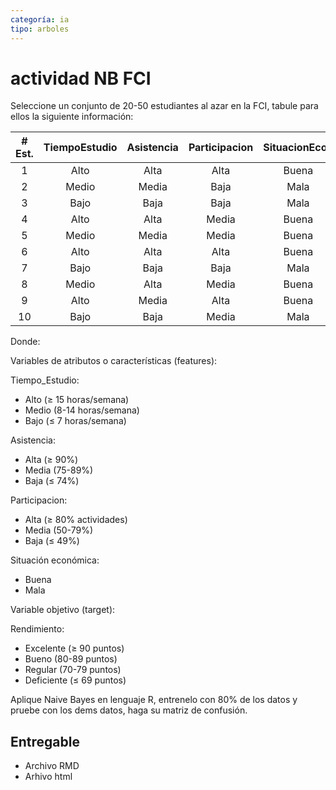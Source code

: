 ```yaml
---
categoría: ia
tipo: arboles
---
```

# actividad NB FCI

Seleccione un conjunto de 20-50 estudiantes al azar en la FCI, tabule para ellos la siguiente información:

| # Est. | TiempoEstudio | Asistencia | Participacion | SituacionEcon   | Rendimiento | 
|:------:|:-------------:|:----------:|:-------------:|:---------------:|:-----------:|
| 1      | Alto          | Alta       | Alta          | Buena           | Excelente   |
| 2      | Medio         | Media      | Baja          | Mala            | Regular     |
| 3      | Bajo          | Baja       | Baja          | Mala            | Deficiente  |
| 4      | Alto          | Alta       | Media         | Buena           | Bueno       |
| 5      | Medio         | Media      | Media         | Buena           | Bueno       |
| 6      | Alto          | Alta       | Alta          | Buena           | Excelente   |
| 7      | Bajo          | Baja       | Baja          | Mala            | Deficiente  |
| 8      | Medio         | Alta       | Media         | Buena           | Bueno       |
| 9      | Alto          | Media      | Alta          | Buena           | Excelente   |
| 10     | Bajo          | Baja       | Media         | Mala            | Regular     |

Donde:

Variables de atributos o características (features):

Tiempo_Estudio:

* Alto (≥ 15 horas/semana)
* Medio (8-14 horas/semana)
* Bajo (≤ 7 horas/semana)

Asistencia:

* Alta (≥ 90%)
* Media (75-89%)
* Baja (≤ 74%)

Participacion:

* Alta (≥ 80% actividades)
* Media (50-79%)
* Baja (≤ 49%)

Situación económica:

* Buena
* Mala

Variable objetivo (target):

Rendimiento:

* Excelente (≥ 90 puntos)
* Bueno (80-89 puntos)
* Regular (70-79 puntos)
* Deficiente (≤ 69 puntos)

Aplique Naive Bayes en lenguaje R, entrenelo con 80% de los datos y pruebe con los dems datos, haga su matriz de confusión.

## Entregable

* Archivo RMD 
* Arhivo html
